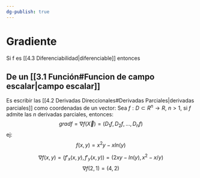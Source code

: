 ```yaml
---
dg-publish: true
---
```

# Gradiente
Si f es [[4.3 Diferenciabilidad|diferenciable]] entonces 

## De un [[3.1 Función#Funcion de campo escalar|campo escalar]]
Es escribir las [[4.2 Derivadas Direccionales#Derivadas Parciales|derivadas parciales]] como coordenadas de un vector:
   Sea $f:D⊂R^n→R$, $n>1$, si $f$ admite las $n$ derivadas parciales, entonces: 
   $$grad f=∇ f(\vec X)=(D_1 f,D_2 f,…,D_n f)$$
   ej: 
$$f(x,y)=x^2 y-x ln⁡(y)$$

$$∇f(x,y)=(f'_x (x,y),f'_y (x,y))=(2xy-ln⁡(y),x^2-x/y)$$
$$
∇f(2,1)=(4,2)$$


